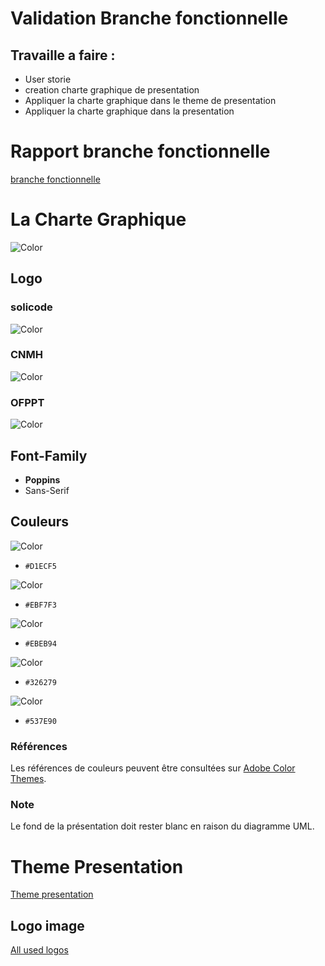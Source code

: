 # Validation Branche fonctionnelle
## Travaille a faire :
- User storie 
- creation charte graphique de presentation  
-  Appliquer la charte graphique dans le theme de presentation 
- Appliquer  la charte graphique dans la presentation

# Rapport branche fonctionnelle
[branche fonctionnelle](https://docs.google.com/document/d/1ChcaLO0gb-rc4wh6fTCoORnpx5wyOrUke7OMOUXfbbQ/edit?usp=sharing)


# La Charte Graphique
![Color](img/AdobeColor-CNMH.jpeg)
## Logo

### solicode
![Color](img/solicode-logo.png)
### CNMH
![Color](img/cnmh-logo.jpg)
### OFPPT
![Color](img/ofppt-logo.png)
## Font-Family
- **Poppins**
- Sans-Serif

## Couleurs
![Color](img/Ref-D1ECF5.png)

- `#D1ECF5`

![Color](img/Ref-EBF7F3.png)

- `#EBF7F3`

![Color](img/Ref-EBEB94.png)

- `#EBEB94`

![Color](img/Ref-326279.png)

- `#326279`

![Color](img/Ref-537E90.png)

- `#537E90`

### Références
Les références de couleurs peuvent être consultées sur [Adobe Color Themes](https://color.adobe.com/fr/boom-color-theme-9a19b0ba-edea-435a-8b8c-62316972504c/).

### Note
Le fond de la présentation doit rester blanc en raison du diagramme UML.

# Theme Presentation

[Theme presentation](https://docs.google.com/presentation/d/1iipkAvkR68LQkmU8Gks_kWtWpdhh0VEgranMk800MWM/edit?usp=sharing)

## Logo image
[All used logos](https://docs.google.com/document/d/1WfMe91BvddGaOmxz0usR-dpOietgO5iYy1aYWl-gw2s/edit?usp=sharing)
